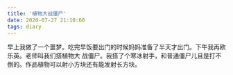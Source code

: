 ```yaml
---
title: '植物大战僵尸'
date: 2020-07-27 21:10:60
tags: diary
---
```

早上我做了一个噩梦。吃完早饭要出门的时候妈妈准备了半天才出门。下午我再欧乐英。老师叫我们搭植物大
战僵尸。我搭了个寒冰射手，和普通僵尸儿且是打不倒的。作品植物可以射小方块还有能发射长方块。
